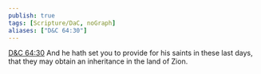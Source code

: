```yaml
---
publish: true
tags: [Scripture/DaC, noGraph]
aliases: ["D&C 64:30"]
---
```

[D&C 64:30](https://churchofjesuschrist.org/study/scriptures/dc-testament/dc/64?lang=eng&id=p30#p30) And he hath set you to provide for his saints in these last days, that they may obtain an inheritance in the land of Zion.
